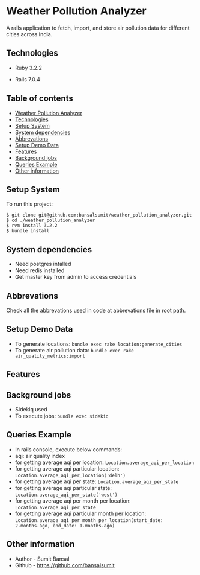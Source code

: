 # Weather Pollution Analyzer
A rails application to fetch, import, and store air pollution data for different cities across India.

## Technologies

* Ruby 3.2.2

* Rails 7.0.4

## Table of contents
* [Weather Pollution Analyzer](#weather-pollution-analyzer)
* [Technologies](#technologies)
* [Setup System](#setup-system)
* [System dependencies](#system-dependencies)
* [Abbrevations](#abbrevations)
* [Setup Demo Data](#setup-demo-data)
* [Features](#features)
* [Background jobs](#background-jobs)
* [Queries Example](#queries-example)
* [Other information](#other-information)

## Setup System
To run this project:

```
$ git clone git@github.com:bansalsumit/weather_pollution_analyzer.git
$ cd ./weather_pollution_analyzer
$ rvm install 3.2.2
$ bundle install
```

## System dependencies
* Need postgres intalled
* Need redis installed
* Get master key from admin to access credentials

## Abbrevations
Check all the abbrevations used in code at abbrevations file in root path.

## Setup Demo Data
* To generate locations: `bundle exec rake location:generate_cities`
* To generate air pollution data: `bundle exec rake air_quality_metrics:import`

## Features

## Background jobs
* Sidekiq used
* To execute jobs: `bundle exec sidekiq`

## Queries Example
* In rails console, execute below commands:
* aqi: air quality index
* for getting average aqi per location: `Location.average_aqi_per_location`
* for getting average aqi particular location: `Location.average_aqi_per_location('delh')`
* for getting average aqi per state: `Location.average_aqi_per_state`
* for getting average aqi particular state: `Location.average_aqi_per_state('west')`
* for getting average aqi per month per location: `Location.average_aqi_per_state`
* for getting average aqi particular month per location: `Location.average_aqi_per_month_per_location(start_date: 2.months.ago, end_date: 1.months.ago)`


## Other information
* Author - Sumit Bansal
* Github - https://github.com/bansalsumit
